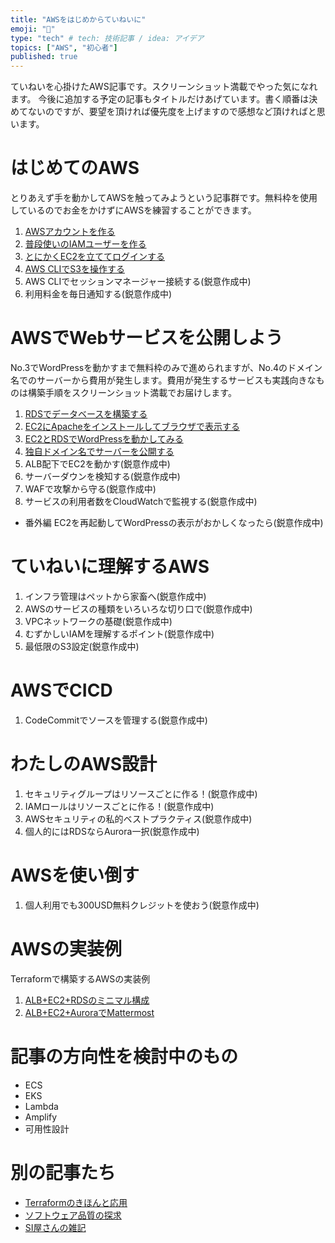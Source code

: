 ```yaml
---
title: "AWSをはじめからていねいに"
emoji: "📑"
type: "tech" # tech: 技術記事 / idea: アイデア
topics: ["AWS", "初心者"]
published: true
---
```

ていねいを心掛けたAWS記事です。スクリーンショット満載でやった気になれます。
今後に追加する予定の記事もタイトルだけあげています。書く順番は決めてないのですが、要望を頂ければ優先度を上げますので感想など頂ければと思います。

# はじめてのAWS
とりあえず手を動かしてAWSを触ってみようという記事群です。無料枠を使用しているのでお金をかけずにAWSを練習することができます。
1. [AWSアカウントを作る](https://zenn.dev/sway/articles/aws_make_account)
1. [普段使いのIAMユーザーを作る](https://zenn.dev/sway/articles/aws_biginner_create_iam_user)
1. [とにかくEC2を立ててログインする](https://zenn.dev/sway/articles/aws_biginner_create_ec2)
1. [AWS CLIでS3を操作する](https://zenn.dev/sway/articles/aws_biginner_use_cli)
1. AWS CLIでセッションマネージャー接続する(鋭意作成中)
1. 利用料金を毎日通知する(鋭意作成中)

# AWSでWebサービスを公開しよう
No.3でWordPressを動かすまで無料枠のみで進められますが、No.4のドメイン名でのサーバーから費用が発生します。費用が発生するサービスも実践向きなものは構築手順をスクリーンショット満載でお届けします。
1. [RDSでデータベースを構築する](https://zenn.dev/sway/articles/aws_publish_create_rds)
1. [EC2にApacheをインストールしてブラウザで表示する](https://zenn.dev/sway/articles/aws_publish_apache)
1. [EC2とRDSでWordPressを動かしてみる](https://zenn.dev/sway/articles/aws_publish_wordpress)
1. [独自ドメイン名でサーバーを公開する](https://zenn.dev/sway/articles/aws_publish_original_domain)
1. ALB配下でEC2を動かす(鋭意作成中)
1. サーバーダウンを検知する(鋭意作成中)
1. WAFで攻撃から守る(鋭意作成中)
1. サービスの利用者数をCloudWatchで監視する(鋭意作成中)
- 番外編 EC2を再起動してWordPressの表示がおかしくなったら(鋭意作成中)

# ていねいに理解するAWS
1. インフラ管理はペットから家畜へ(鋭意作成中)
1. AWSのサービスの種類をいろいろな切り口で(鋭意作成中)
1. VPCネットワークの基礎(鋭意作成中)
1. むずかしいIAMを理解するポイント(鋭意作成中)
1. 最低限のS3設定(鋭意作成中)

# AWSでCICD
1. CodeCommitでソースを管理する(鋭意作成中)

# わたしのAWS設計
1. セキュリティグループはリソースごとに作る！(鋭意作成中)
1. IAMロールはリソースごとに作る！(鋭意作成中)
1. AWSセキュリティの私的ベストプラクティス(鋭意作成中)
1. 個人的にはRDSならAurora一択(鋭意作成中)

# AWSを使い倒す
1. 個人利用でも300USD無料クレジットを使おう(鋭意作成中)

# AWSの実装例
Terraformで構築するAWSの実装例
1. [ALB+EC2+RDSのミニマル構成](https://zenn.dev/sway/articles/terraform_codebase_wordpress_minimal)
1. [ALB+EC2+AuroraでMattermost](https://zenn.dev/sway/articles/terraform_codebase_mattermost)

# 記事の方向性を検討中のもの
- ECS
- EKS
- Lambda
- Amplify
- 可用性設計

# 別の記事たち
- [Terraformのきほんと応用](https://zenn.dev/sway/articles/terraform_index_list)
- [ソフトウェア品質の探求](https://zenn.dev/sway/articles/quality_index_list)
- [SI屋さんの雑記](https://zenn.dev/sway/articles/si_index_list)

